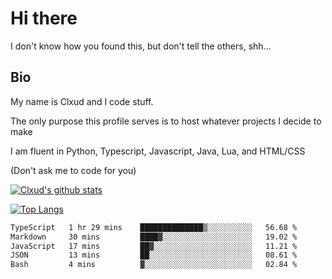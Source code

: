 

# Hi there
I don't know how you found this, but don't tell the others, shh...

## Bio
My name is Clxud and I code stuff.

The only purpose this profile serves is to host whatever projects I decide to make

I am fluent in Python, Typescript, Javascript, Java, Lua, and HTML/CSS



(Don't ask me to code for you)

[![Clxud's github stats](https://github-readme-stats.vercel.app/api?username=cloudwithax&count_private=true&theme=dark&show_icons=true)](https://github.com/anuraghazra/github-readme-stats) 

[![Top Langs](https://github-readme-stats.vercel.app/api/top-langs/?username=cloudwithax&theme=dark)](https://github.com/anuraghazra/github-readme-stats)

<!--START_SECTION:waka-->

```txt
TypeScript   1 hr 29 mins    ██████████████▒░░░░░░░░░░   56.68 %
Markdown     30 mins         ████▓░░░░░░░░░░░░░░░░░░░░   19.02 %
JavaScript   17 mins         ██▓░░░░░░░░░░░░░░░░░░░░░░   11.21 %
JSON         13 mins         ██░░░░░░░░░░░░░░░░░░░░░░░   08.61 %
Bash         4 mins          ▓░░░░░░░░░░░░░░░░░░░░░░░░   02.84 %
```

<!--END_SECTION:waka-->







